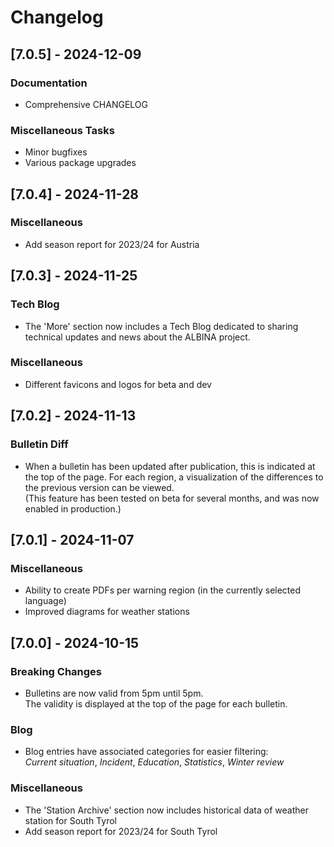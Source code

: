 # Changelog

<!-- Update using `yarn changelog <TAG>` before creating new tag <TAG> with git. -->

## [7.0.5] - 2024-12-09

### Documentation

- Comprehensive CHANGELOG

### Miscellaneous Tasks

- Minor bugfixes
- Various package upgrades

## [7.0.4] - 2024-11-28

### Miscellaneous

- Add season report for 2023/24 for Austria

## [7.0.3] - 2024-11-25

### Tech Blog

- The 'More' section now includes a Tech Blog dedicated to sharing technical updates and
  news about the ALBINA project.

### Miscellaneous

- Different favicons and logos for beta and dev

## [7.0.2] - 2024-11-13

### Bulletin Diff

- When a bulletin has been updated after publication, this is indicated at the top of the page. For each region, a visualization of the differences to the previous version can be viewed.  
  (This feature has been tested on beta for several months, and was now enabled in production.)

## [7.0.1] - 2024-11-07

### Miscellaneous

- Ability to create PDFs per warning region (in the currently selected language)
- Improved diagrams for weather stations

## [7.0.0] - 2024-10-15

### Breaking Changes

- Bulletins are now valid from 5pm until 5pm.  
  The validity is displayed at the top of the page for each bulletin.

### Blog

- Blog entries have associated categories for easier filtering:  
  _Current situation_, _Incident_, _Education_, _Statistics_, _Winter review_

### Miscellaneous

- The 'Station Archive' section now includes historical data of weather station for South Tyrol
- Add season report for 2023/24 for South Tyrol
